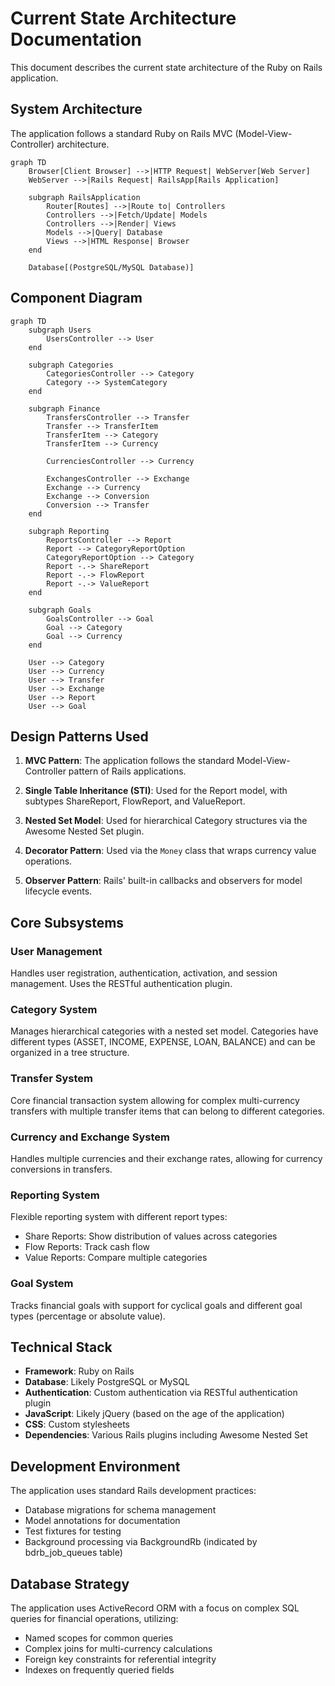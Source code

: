 # Current State Architecture Documentation

This document describes the current state architecture of the Ruby on Rails application.

## System Architecture

The application follows a standard Ruby on Rails MVC (Model-View-Controller) architecture.

```mermaid
graph TD
    Browser[Client Browser] -->|HTTP Request| WebServer[Web Server]
    WebServer -->|Rails Request| RailsApp[Rails Application]
    
    subgraph RailsApplication
        Router[Routes] -->|Route to| Controllers
        Controllers -->|Fetch/Update| Models
        Controllers -->|Render| Views
        Models -->|Query| Database
        Views -->|HTML Response| Browser
    end
    
    Database[(PostgreSQL/MySQL Database)]
```

## Component Diagram

```mermaid
graph TD
    subgraph Users
        UsersController --> User
    end
    
    subgraph Categories
        CategoriesController --> Category
        Category --> SystemCategory
    end
    
    subgraph Finance
        TransfersController --> Transfer
        Transfer --> TransferItem
        TransferItem --> Category
        TransferItem --> Currency
        
        CurrenciesController --> Currency
        
        ExchangesController --> Exchange
        Exchange --> Currency
        Exchange --> Conversion
        Conversion --> Transfer
    end
    
    subgraph Reporting
        ReportsController --> Report
        Report --> CategoryReportOption
        CategoryReportOption --> Category
        Report -.-> ShareReport
        Report -.-> FlowReport
        Report -.-> ValueReport
    end
    
    subgraph Goals
        GoalsController --> Goal
        Goal --> Category
        Goal --> Currency
    end
    
    User --> Category
    User --> Currency
    User --> Transfer
    User --> Exchange
    User --> Report
    User --> Goal
```

## Design Patterns Used

1. **MVC Pattern**: The application follows the standard Model-View-Controller pattern of Rails applications.

2. **Single Table Inheritance (STI)**: Used for the Report model, with subtypes ShareReport, FlowReport, and ValueReport.

3. **Nested Set Model**: Used for hierarchical Category structures via the Awesome Nested Set plugin.

4. **Decorator Pattern**: Used via the `Money` class that wraps currency value operations.

5. **Observer Pattern**: Rails' built-in callbacks and observers for model lifecycle events.

## Core Subsystems

### User Management

Handles user registration, authentication, activation, and session management. Uses the RESTful authentication plugin.

### Category System

Manages hierarchical categories with a nested set model. Categories have different types (ASSET, INCOME, EXPENSE, LOAN, BALANCE) and can be organized in a tree structure.

### Transfer System

Core financial transaction system allowing for complex multi-currency transfers with multiple transfer items that can belong to different categories.

### Currency and Exchange System

Handles multiple currencies and their exchange rates, allowing for currency conversions in transfers.

### Reporting System

Flexible reporting system with different report types:
- Share Reports: Show distribution of values across categories
- Flow Reports: Track cash flow
- Value Reports: Compare multiple categories

### Goal System

Tracks financial goals with support for cyclical goals and different goal types (percentage or absolute value).

## Technical Stack

- **Framework**: Ruby on Rails
- **Database**: Likely PostgreSQL or MySQL
- **Authentication**: Custom authentication via RESTful authentication plugin
- **JavaScript**: Likely jQuery (based on the age of the application)
- **CSS**: Custom stylesheets
- **Dependencies**: Various Rails plugins including Awesome Nested Set

## Development Environment

The application uses standard Rails development practices:
- Database migrations for schema management
- Model annotations for documentation
- Test fixtures for testing
- Background processing via BackgroundRb (indicated by bdrb_job_queues table)

## Database Strategy

The application uses ActiveRecord ORM with a focus on complex SQL queries for financial operations, utilizing:
- Named scopes for common queries
- Complex joins for multi-currency calculations
- Foreign key constraints for referential integrity
- Indexes on frequently queried fields
